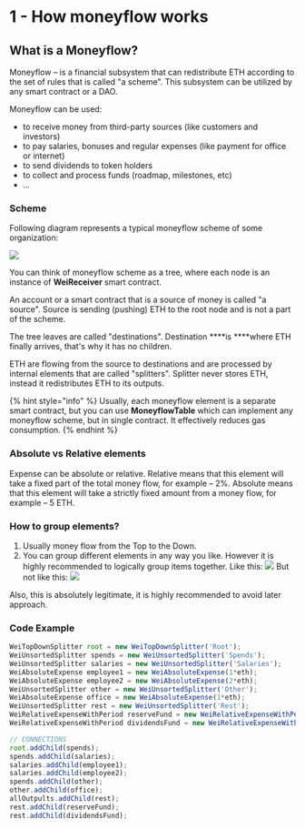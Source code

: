 # 1 - How moneyflow works

## What is a Moneyflow?

Moneyflow – is a financial subsystem that can redistribute ETH according to the set of rules that is called  "a scheme". This subsystem can be utilized by any smart contract or a DAO.  
  
Moneyflow can be used:

* to receive money from third-party sources \(like customers and investors\)
* to pay salaries, bonuses and regular expenses \(like payment for office or internet\)
* to send dividends to token holders
* to collect and process funds \(roadmap, milestones, etc\)
* ...

### Scheme

Following diagram represents a typical moneyflow scheme of some organization:

![](https://lh4.googleusercontent.com/MnPsHXge9Q5PzDhg6rg0YHrgMsFIsLO5ynmuI2g4WYTholpQaS5riPgzvLbqic8Ymg_Q_tNE3mA0gV_Dwd-Pr0X_hBj7pdSOpsc0zV25toUovNCn6qBgYEopY5D1PPS7kO2wTOVf)

You can think of moneyflow scheme as a tree, where each node is an instance of **WeiReceiver** smart contract. 

An account or a smart contract that is a source of money is called "a source". Source is sending \(pushing\) ETH to the root node and is not a part of the scheme.  
  
The tree leaves are called "destinations". Destination ****is ****where ETH finally arrives, that's why it has no children.   
  
ETH are flowing from the source to destinations and are processed by internal elements that are called "splitters". Splitter never stores ETH, instead it redistributes ETH to its outputs. 

{% hint style="info" %}
Usually, each moneyflow element is a separate smart contract, but you can use **MoneyflowTable** which can implement any moneyflow scheme, but in single contract. It effectively reduces gas consumption.
{% endhint %}

### Absolute vs Relative elements

Expense can be absolute or relative. Relative means that this element will take a fixed part of the total money flow, for example – 2%. Absolute means that this element will take a strictly fixed amount from a money flow, for example – 5 ETH.

### How to group elements?

1. Usually money flow from the Top to the Down.
2. You can group different elements in any way you like. However it is highly recommended to logically group items together.  Like this: ![](https://lh4.googleusercontent.com/hD_9pIqErOeNxawaK-K4EOyxh_8y38aMAkJE6CK9K2u9mbzyHLwigt8RVMKBzwCTMjKd2UaLk0Fctqe5N52Vl4CNwZ_Or1wtgcBTgtu2oquLWnYluCNUBck-02OkwTzgAwoGF2Ic) But not like this: ![](https://lh5.googleusercontent.com/BBSgdtZNhidI84YZB1BIdfiFJ8RJrllfHL7mnUJclt_vUrLbX_a8DI6KjK3YuY_VyvM05D149gcBStF0dZecGlAwjTw2xHDeEc3imndumG8oinC9qCeqOHchJrpKX7NS0yaUINQo)

Also, this is absolutely legitimate, it is highly recommended to avoid later approach.

### Code Example

```javascript
WeiTopDownSplitter root = new WeiTopDownSplitter('Root');
WeiUnsortedSplitter spends = new WeiUnsortedSplitter('Spends');
WeiUnsortedSplitter salaries = new WeiUnsortedSplitter('Salaries');
WeiAbsoluteExpense employee1 = new WeiAbsoluteExpense(1*eth);
WeiAbsoluteExpense employee2 = new WeiAbsoluteExpense(2*eth);
WeiUnsortedSplitter other = new WeiUnsortedSplitter('Other');
WeiAbsoluteExpense office = new WeiAbsoluteExpense(1*eth);
WeiUnsortedSplitter rest = new WeiUnsortedSplitter('Rest');
WeiRelativeExpenseWithPeriod reserveFund = new WeiRelativeExpenseWithPeriod(250000, 0, false);
WeiRelativeExpenseWithPeriod dividendsFund = new WeiRelativeExpenseWithPeriod(750000, 0, false);

// CONNECTIONS
root.addChild(spends);
spends.addChild(salaries);
salaries.addChild(employee1);
salaries.addChild(employee2);
spends.addChild(other);
other.addChild(office);
allOutpults.addChild(rest);
rest.addChild(reserveFund);
rest.addChild(dividendsFund);
```



